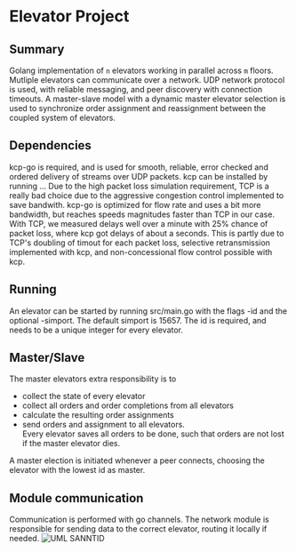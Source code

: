 Elevator Project
================

Summary
-------
Golang implementation of  `n` elevators working in parallel across `m` floors. Mutliple elevators can communicate over a network. UDP network protocol is used, with reliable messaging, and peer discovery with connection timeouts. A master-slave model with a dynamic master elevator selection is used to synchronize order assignment and reassignment between the coupled system of elevators. 

Dependencies
-------
kcp-go is required, and is used for smooth, reliable, error checked and ordered delivery of streams over UDP packets.
kcp can be installed by running ...
Due to the high packet loss simulation requirement, TCP is a really bad choice due to the aggressive congestion control implemented to save bandwith. kcp-go 
is optimized for flow rate and uses a bit more bandwidth, but reaches speeds magnitudes faster than TCP in our case. With TCP, we measured delays well over a minute with 25% chance of packet loss, where kcp got delays of about a seconds. This is partly due to TCP's doubling of timout for each packet loss, selective retransmission implemented with kcp, and non-concessional flow control possible with kcp. 

Running
-------
An elevator can be started by running src/main.go with the flags -id and the optional -simport. The default simport is 15657. The id is required, and needs to be a unique integer for every elevator. 

Master/Slave
-------
The master elevators extra responsibility is to 
  - collect the state of every elevator
  - collect all orders and order completions from all elevators 
  - calculate the resulting order assignments 
  - send orders and assignment to all elevators.  
Every elevator saves all orders to be done, such that orders are not lost if the master elevator dies. 

A master election is initiated whenever a peer connects, choosing the elevator with the lowest id as master.

Module communication
--------
Communication is performed with go channels. The network module is responsible for sending data to the correct elevator, routing it locally if needed.
![UML SANNTID](https://user-images.githubusercontent.com/47594779/115465919-990f2000-a22f-11eb-84dd-98f8111ba3da.png)

